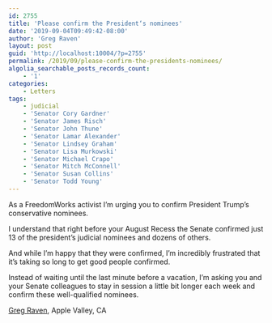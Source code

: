 ```yaml
---
id: 2755
title: 'Please confirm the President‘s nominees'
date: '2019-09-04T09:49:42-08:00'
author: 'Greg Raven'
layout: post
guid: 'http://localhost:10004/?p=2755'
permalink: /2019/09/please-confirm-the-presidents-nominees/
algolia_searchable_posts_records_count:
    - '1'
categories:
    - Letters
tags:
    - judicial
    - 'Senator Cory Gardner'
    - 'Senator James Risch'
    - 'Senator John Thune'
    - 'Senator Lamar Alexander'
    - 'Senator Lindsey Graham'
    - 'Senator Lisa Murkowski'
    - 'Senator Michael Crapo'
    - 'Senator Mitch McConnell'
    - 'Senator Susan Collins'
    - 'Senator Todd Young'
---
```


As a FreedomWorks activist I’m urging you to confirm President Trump’s conservative nominees.

I understand that right before your August Recess the Senate confirmed just 13 of the president’s judicial nominees and dozens of others.

And while I’m happy that they were confirmed, I’m incredibly frustrated that it’s taking so long to get good people confirmed.

Instead of waiting until the last minute before a vacation, I’m asking you and your Senate colleagues to stay in session a little bit longer each week and confirm these well-qualified nominees.

[Greg Raven](https://www.gregraven.org/), Apple Valley, CA